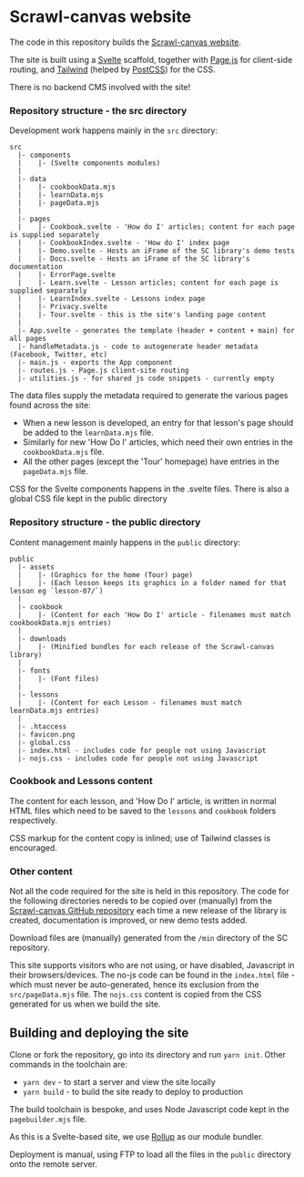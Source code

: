 # Scrawl-canvas website

The code in this repository builds the [Scrawl-canvas website](https://scrawl-v8.rikweb.org.uk/). 

The site is built using a [Svelte](https://svelte.dev/) scaffold, together with [Page.js](https://visionmedia.github.io/page.js/) for client-side routing, and [Tailwind](https://tailwindcss.com/) (helped by [PostCSS](https://postcss.org/)) for the CSS.

There is no backend CMS involved with the site!

### Repository structure - the src directory

Development work happens mainly in the `src` directory:

```
src
  |- components
  |    |- (Svelte components modules)
  |
  |- data
  |    |- cookbookData.mjs
  |    |- learnData.mjs
  |    |- pageData.mjs
  |
  |- pages
  |    |- Cookbook.svelte - 'How do I' articles; content for each page is supplied separately
  |    |- CookbookIndex.svelte - 'How do I' index page
  |    |- Demo.svelte - Hosts an iFrame of the SC library's demo tests
  |    |- Docs.svelte - Hosts an iFrame of the SC library's documentation
  |    |- ErrorPage.svelte
  |    |- Learn.svelte - Lesson articles; content for each page is supplied separately
  |    |- LearnIndex.svelte - Lessons index page
  |    |- Privacy.svelte
  |    |- Tour.svelte - this is the site's landing page content
  |
  |- App.svelte - generates the template (header + content + main) for all pages
  |- handleMetadata.js - code to autogenerate header metadata (Facebook, Twitter, etc)
  |- main.js - exports the App component
  |- routes.js - Page.js client-site routing
  |- utilities.js - for shared js code snippets - currently empty
```

The data files supply the metadata required to generate the various pages found across the site: 
+ When a new lesson is developed, an entry for that lesson's page should be added to the `learnData.mjs` file.
+ Similarly for new 'How Do I' articles, which need their own entries in the `cookbookData.mjs` file.
+ All the other pages (except the 'Tour' homepage) have entries in the `pageData.mjs` file.

CSS for the Svelte components happens in the .svelte files. There is also a global CSS file kept in the public directory

### Repository structure - the public directory

Content management mainly happens in the `public` directory:

```
public
  |- assets
  |    |- (Graphics for the home (Tour) page)
  |    |- (Each lesson keeps its graphics in a folder named for that lesson eg `lesson-07/`)
  |
  |- cookbook
  |    |- (Content for each 'How Do I' article - filenames must match cookbookData.mjs entries)
  |
  |- downloads
  |    |- (Minified bundles for each release of the Scrawl-canvas library)
  |
  |- fonts
  |    |- (Font files)
  |
  |- lessons
  |    |- (Content for each Lesson - filenames must match learnData.mjs entries)
  |
  |- .htaccess
  |- favicon.png
  |- global.css
  |- index.html - includes code for people not using Javascript
  |- nojs.css - includes code for people not using Javascript
```

### Cookbook and Lessons content
The content for each lesson, and 'How Do I' article, is written in normal HTML files which need to be saved to the `lessons` and `cookbook` folders respectively.

CSS markup for the content copy is inlined; use of Tailwind classes is encouraged.

### Other content
Not all the code required for the site is held in this repository. The code for the following directories nereds to be copied over (manually) from the [Scrawl-canvas GitHub repository](https://github.com/KaliedaRik/Scrawl-canvas) each time a new release of the library is created, documentation is improved, or new demo tests added.

Download files are (manually) generated from the `/min` directory of the SC repository.

This site supports visitors who are not using, or have disabled, Javascript in their browsers/devices. The no-js code can be found in the `index.html` file - which must never be auto-generated, hence its exclusion from the `src/pageData.mjs` file. The `nojs.css` content is copied from the CSS generated for us when we build the site.

## Building and deploying the site

Clone or fork the repository, go into its directory and run `yarn init`. Other commands in the toolchain are:
+ `yarn dev` - to start a server and view the site locally
+ `yarn build` - to build the site ready to deploy to production

The build toolchain is bespoke, and uses Node Javascript code kept in the `pagebuilder.mjs` file.

As this is a Svelte-based site, we use [Rollup](https://rollupjs.org/guide/en/) as our module bundler.

Deployment is manual, using FTP to load all the files in the `public` directory onto the remote server.
